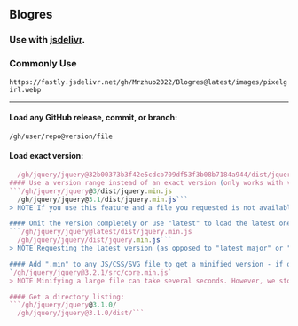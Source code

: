 ## Blogres

### Use with __[jsdelivr](https://github.com/jsdelivr/jsdelivr)__.
### Commonly Use
`https://fastly.jsdelivr.net/gh/Mrzhuo2022/Blogres@latest/images/pixelgirl.webp`




______________
#### Load any GitHub release, commit, or branch:
`/gh/user/repo@version/file`
#### Load exact version:
```/gh/jquery/jquery@3.1.0/dist/jquery.min.js
  /gh/jquery/jquery@32b00373b3f42e5cdcb709df53f3b08b7184a944/dist/jquery.min.js```
#### Use a version range instead of an exact version (only works with valid semver versions):
```/gh/jquery/jquery@3/dist/jquery.min.js
  /gh/jquery/jquery@3.1/dist/jquery.min.js```
> NOTE If you use this feature and a file you requested is not available in the newest release, the link will keep working thanks to our version-fallback feature. We'll continue to serve the file from older release instead of failing with a 404 error.

#### Omit the version completely or use "latest" to load the latest one (only works with valid semver versions): (Dev environment only)
```/gh/jquery/jquery@latest/dist/jquery.min.js
  /gh/jquery/jquery/dist/jquery.min.js```
> NOTE Requesting the latest version (as opposed to "latest major" or "latest minor") is dangerous because major versions usually come with breaking changes. Only do this if you really know what you are doing.

#### Add ".min" to any JS/CSS/SVG file to get a minified version - if one doesn't exist, we'll generate it for you. All generated files come with source maps and can be easily used during development:
`/gh/jquery/jquery@3.2.1/src/core.min.js`
> NOTE Minifying a large file can take several seconds. However, we store all generated files in our permanent storage, so this delay only applies to the first few requests.

#### Get a directory listing:
```/gh/jquery/jquery@3.1.0/
  /gh/jquery/jquery@3.1.0/dist/```
